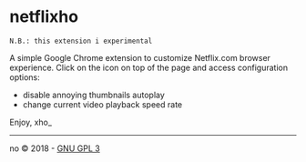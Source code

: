 # netflixho

```
N.B.: this extension i experimental
```

A simple Google Chrome extension to customize Netflix.com browser experience.
Click on the icon on top of the page and access configuration options:

* disable annoying thumbnails autoplay
* change current video playback speed rate

Enjoy,
xho_

---

no © 2018 - [GNU GPL 3](https://github.com/xho/netflixho/blob/master/LICENSE)
